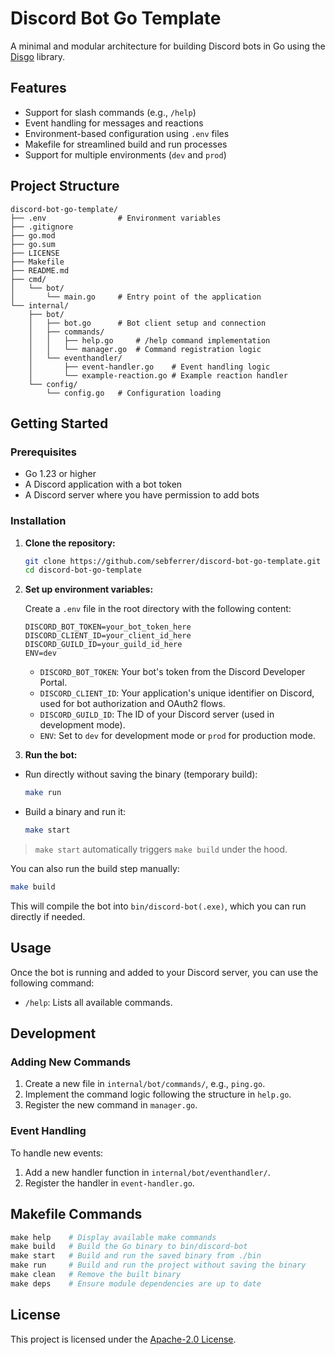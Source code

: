 # Discord Bot Go Template

A minimal and modular architecture for building Discord bots in Go using the [Disgo](https://github.com/disgoorg/disgo) library.

## Features

- Support for slash commands (e.g., `/help`)
- Event handling for messages and reactions
- Environment-based configuration using `.env` files
- Makefile for streamlined build and run processes
- Support for multiple environments (`dev` and `prod`)

## Project Structure

```
discord-bot-go-template/
├── .env                # Environment variables
├── .gitignore
├── go.mod
├── go.sum
├── LICENSE
├── Makefile
├── README.md
├── cmd/
│   └── bot/
│       └── main.go     # Entry point of the application
└── internal/
    ├── bot/
    │   ├── bot.go      # Bot client setup and connection
    │   ├── commands/
    │   │   ├── help.go     # /help command implementation
    │   │   └── manager.go  # Command registration logic
    │   └── eventhandler/
    │       ├── event-handler.go    # Event handling logic
    │       └── example-reaction.go # Example reaction handler
    └── config/
        └── config.go   # Configuration loading
```

## Getting Started

### Prerequisites

- Go 1.23 or higher
- A Discord application with a bot token
- A Discord server where you have permission to add bots

### Installation

1. **Clone the repository:**

   ```bash
   git clone https://github.com/sebferrer/discord-bot-go-template.git
   cd discord-bot-go-template
   ```

2. **Set up environment variables:**

   Create a `.env` file in the root directory with the following content:

   ```env
   DISCORD_BOT_TOKEN=your_bot_token_here
   DISCORD_CLIENT_ID=your_client_id_here
   DISCORD_GUILD_ID=your_guild_id_here
   ENV=dev
   ```

   - `DISCORD_BOT_TOKEN`: Your bot's token from the Discord Developer Portal.
   - `DISCORD_CLIENT_ID`: Your application's unique identifier on Discord, used for bot authorization and OAuth2 flows. 
   - `DISCORD_GUILD_ID`: The ID of your Discord server (used in development mode).
   - `ENV`: Set to `dev` for development mode or `prod` for production mode.

3. **Run the bot:**

- Run directly without saving the binary (temporary build):

  ```bash
  make run
  ```

- Build a binary and run it:

  ```bash
  make start
  ```

> `make start` automatically triggers `make build` under the hood.

You can also run the build step manually:

```bash
make build
```

This will compile the bot into `bin/discord-bot(.exe)`, which you can run directly if needed.

## Usage

Once the bot is running and added to your Discord server, you can use the following command:

- `/help`: Lists all available commands.

## Development

### Adding New Commands

1. Create a new file in `internal/bot/commands/`, e.g., `ping.go`.
2. Implement the command logic following the structure in `help.go`.
3. Register the new command in `manager.go`.

### Event Handling

To handle new events:

1. Add a new handler function in `internal/bot/eventhandler/`.
2. Register the handler in `event-handler.go`.

## Makefile Commands

```makefile
make help    # Display available make commands
make build   # Build the Go binary to bin/discord-bot
make start   # Build and run the saved binary from ./bin
make run     # Build and run the project without saving the binary
make clean   # Remove the built binary
make deps    # Ensure module dependencies are up to date
```

## License

This project is licensed under the [Apache-2.0 License](LICENSE).

